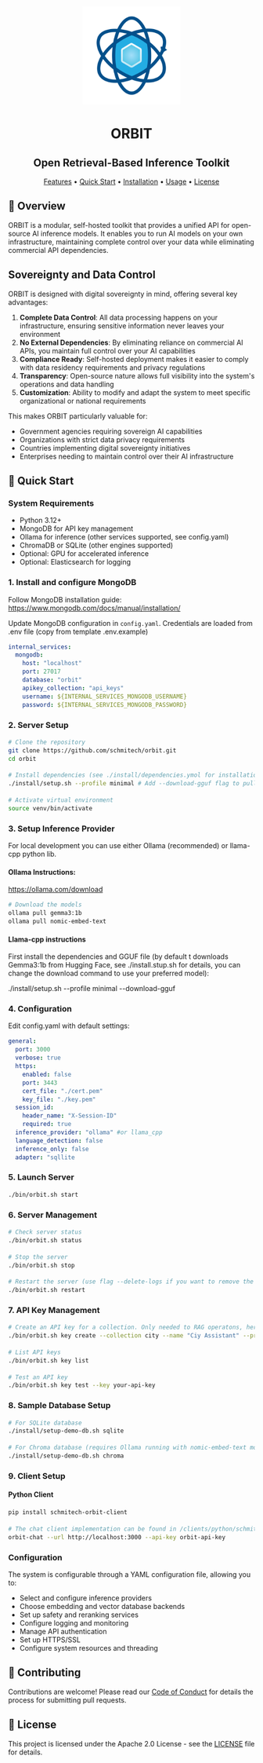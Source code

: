 <div align="center">
  <img src="orbit.png" width="200" height="200" alt="ORBIT">
  
  <h1>ORBIT</h1>
  <h2><strong>Open Retrieval-Based Inference Toolkit</strong></h2>
  
  <p>
    <a href="#-key-features">Features</a> •
    <a href="#-quick-start">Quick Start</a> •
    <a href="#-installation">Installation</a> •
    <a href="#-usage">Usage</a> •
    <a href="#-license">License</a>
  </p>
</div>

## 🎯 Overview

ORBIT is a modular, self-hosted toolkit that provides a unified API for open-source AI inference models. It enables you to run AI models on your own infrastructure, maintaining complete control over your data while eliminating commercial API dependencies.

## Sovereignty and Data Control

ORBIT is designed with digital sovereignty in mind, offering several key advantages:

1. **Complete Data Control**: All data processing happens on your infrastructure, ensuring sensitive information never leaves your environment
2. **No External Dependencies**: By eliminating reliance on commercial AI APIs, you maintain full control over your AI capabilities
3. **Compliance Ready**: Self-hosted deployment makes it easier to comply with data residency requirements and privacy regulations
4. **Transparency**: Open-source nature allows full visibility into the system's operations and data handling
5. **Customization**: Ability to modify and adapt the system to meet specific organizational or national requirements

This makes ORBIT particularly valuable for:

- Government agencies requiring sovereign AI capabilities
- Organizations with strict data privacy requirements
- Countries implementing digital sovereignty initiatives
- Enterprises needing to maintain control over their AI infrastructure

## 🚀 Quick Start

### System Requirements

- Python 3.12+
- MongoDB for API key management
- Ollama for inference (other services supported, see config.yaml)
- ChromaDB or SQLite (other engines supported)
- Optional: GPU for accelerated inference
- Optional: Elasticsearch for logging

### 1. Install and configure MongoDB
Follow MongoDB installation guide: https://www.mongodb.com/docs/manual/installation/

Update MongoDB configuration in `config.yaml`. Credentials are loaded from .env file (copy from template .env.example)

```yaml
internal_services:
  mongodb:
    host: "localhost"
    port: 27017
    database: "orbit"
    apikey_collection: "api_keys"
    username: ${INTERNAL_SERVICES_MONGODB_USERNAME}
    password: ${INTERNAL_SERVICES_MONGODB_PASSWORD}
```

### 2. Server Setup

```bash
# Clone the repository
git clone https://github.com/schmitech/orbit.git
cd orbit

# Install dependencies (see ./install/dependencies.ymol for installation options)
./install/setup.sh --profile minimal # Add --download-gguf flag to pull a GGUF file if using llama-cpp

# Activate virtual environment
source venv/bin/activate
```

### 3. Setup Inference Provider 

For local development you can use either Ollama (recommended) or llama-cpp python lib.

#### Ollama Instructions:

https://ollama.com/download

```bash
# Download the models
ollama pull gemma3:1b
ollama pull nomic-embed-text
```

#### Llama-cpp instructions
First install the dependencies and GGUF file (by default t downloads Gemma3:1b from Hugging Face, see ./install.stup.sh for details, you can change the download command to use your preferred model):

./install/setup.sh --profile minimal --download-gguf

### 4. Configuration
Edit config.yaml with default settings:
```yaml
general:
  port: 3000
  verbose: true
  https:
    enabled: false
    port: 3443
    cert_file: "./cert.pem"
    key_file: "./key.pem"
  session_id:
    header_name: "X-Session-ID"
    required: true
  inference_provider: "ollama" #or llama_cpp
  language_detection: false
  inference_only: false
  adapter: "sqllite
```

### 5. Launch Server
```bash
./bin/orbit.sh start
```

### 6. Server Management
```bash
# Check server status
./bin/orbit.sh status

# Stop the server
./bin/orbit.sh stop

# Restart the server (use flag --delete-logs if you want to remove the logs file whenever the server restarts)
./bin/orbit.sh restart
```

### 7. API Key Management
```bash
# Create an API key for a collection. Only needed to RAG operatons, here's an example:
./bin/orbit.sh key create --collection city --name "Ciy Assistant" --prompt-file prompts/examples/city/city-assistant-normal-prompt.txt  --prompt-name "City Assistant Prompt"

# List API keys
./bin/orbit.sh key list

# Test an API key
./bin/orbit.sh key test --key your-api-key
```

### 8. Sample Database Setup
```bash
# For SQLite database
./install/setup-demo-db.sh sqlite

# For Chroma database (requires Ollama running with nomic-embed-text model)
./install/setup-demo-db.sh chroma
```

### 9. Client Setup

#### Python Client

```bash
pip install schmitech-orbit-client

# The chat client implementation can be found in /clients/python/schmitech_orbit_client/chat_client.py
orbit-chat --url http://localhost:3000 --api-key orbit-api-key
```

### Configuration

The system is configurable through a YAML configuration file, allowing you to:

- Select and configure inference providers
- Choose embedding and vector database backends
- Set up safety and reranking services
- Configure logging and monitoring
- Manage API authentication
- Set up HTTPS/SSL
- Configure system resources and threading

## 🤝 Contributing

Contributions are welcome! Please read our [Code of Conduct](CODE_OF_CONDUCT.md) for details the process for submitting pull requests.

## 📃 License

This project is licensed under the Apache 2.0 License - see the [LICENSE](LICENSE) file for details.